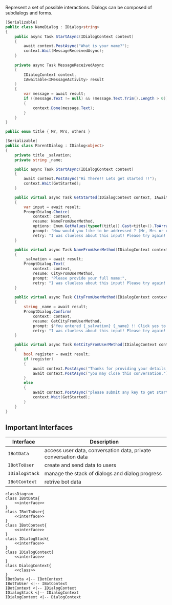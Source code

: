 Represent a set of possible interactions.
Dialogs can be composed of subdialogs and forms.

```csharp
[Serializable]
public class NameDialog : IDialog<string>
{
    public async Task StartAsync(IDialogContext context)
    {
        await context.PostAsync("What is your name?"); 
        context.Wait(MessageReceivedAsync);
    }
    
    private async Task MessageReceivedAsync
    (
        IDialogContext context,
        IAwaitable<IMessageActivity> result
    )
    {
	    var message = await result;
	    if ((message.Text != null) && (message.Text.Trim().Length > 0))
	    {
		    context.Done(message.Text);
		}
	}
}
```

```csharp
public enum title { Mr, Mrs, others }

[Serializable]
public class ParentDialog : IDialog<object>
{
	private title _salvation;
	private string _name;

	public async Task StartAsync(IDialogContext context)
	{
		await context.PostAsync("Hi There!! Lets get started !!");
		context.Wait(GetStarted);
	}

	public virtual async Task GetStarted(IDialogContext context, IAwaitable<object> result)
	{
		var input = await result;
		PromptDialog.Choice(
		    context: context,
		    resume: NameFromUserMethod,
		    options: Enum.GetValues(typeof(title)).Cast<title>().ToArray(),
		    prompt: "How would you like to be addressed ? (Mr, Mrs or others):",
		    retry: "I was clueless about this input! Please try again!!");
	}

	public virtual async Task NameFromUserMethod(IDialogContext context, IAwaitable<title> result)
	{
		_salvation = await result;
		PromptDialog.Text(
			context: context,
			resume: CityFromUserMethod,
			prompt: "Please provide your full name:",
			retry: "I was clueless about this input! Please try again!!");
	}
	
	public virtual async Task CityFromUserMethod(IDialogContext context, IAwaitable<string> result)
	{
		string _name = await result;
		PromptDialog.Confirm(
			context: context,
			resume: GetCityFromUserMethod,
			prompt: $"You entered {_salvation} {_name} !! Click yes to confirm!!",
			retry: "I was clueless about this input! Please try again!!");
	}

	public virtual async Task GetCityFromUserMethod(IDialogContext context, IAwaitable<bool> result)
	{
		bool register = await result;
		if (register)
		{
			await context.PostAsync("Thanks for providing your details about your name!");
			await context.PostAsync("you may close this conversation.");
		}
		else
		{
			await context.PostAsync("please submit any key to get started.");
			context.Wait(GetStarted);
		}
	}
}
```

## Important Interfaces

| Interface      | Description                                                    |
| -------------- | -------------------------------------------------------------- |
| `IBotData`     | access user data, conversation data, private conversation data |
| `IBotToUser`   | create and send data to users                                  |
| `IDialogStack` | manage the stack of dialogs and dialog progress                |
| `IBotContext`  | retrive bot data                                               |

```mermaid
classDiagram
class IBotData{
    <<interface>>
}
class IBotToUser{
    <<interface>>
}
class IBotContext{
    <<interface>>
}
class IDialogStack{
    <<interface>>
}
class IDialogContext{
    <<interface>>
}
class DialogContext{
    <<class>>
}
IBotData <|-- IBotContext
IBotToUser <|-- IBotContext
IBotContext <|-- IDialogContext
IDialogStack <|-- IDialogContext
IDialogContext <|-- DialogContext
```
